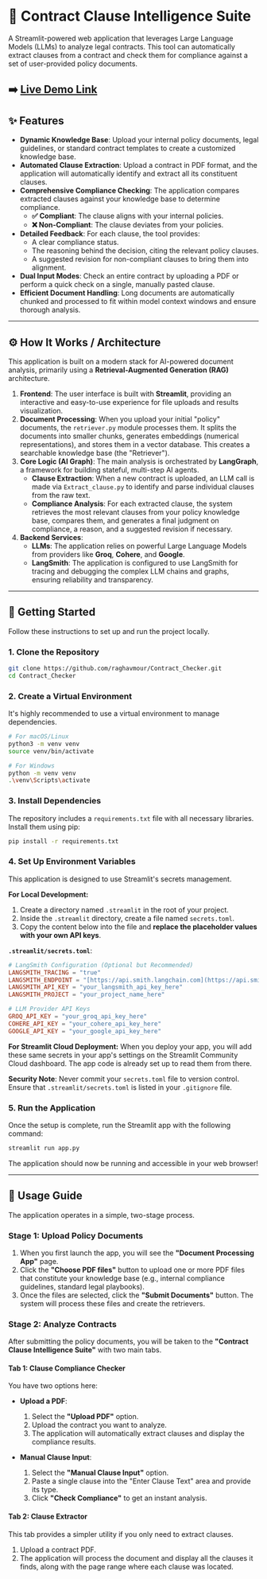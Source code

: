 # 📄 Contract Clause Intelligence Suite

A Streamlit-powered web application that leverages Large Language Models (LLMs) to analyze legal contracts. This tool can automatically extract clauses from a contract and check them for compliance against a set of user-provided policy documents.

<!-- Add a GIF or screenshot of the application in action here -->
<!-- Example: ![App Demo](link_to_your_demo_gif.gif) -->
➡️ [Live Demo Link](https://contractcheker.streamlit.app/)
---

## ✨ Features

* **Dynamic Knowledge Base**: Upload your internal policy documents, legal guidelines, or standard contract templates to create a customized knowledge base.
* **Automated Clause Extraction**: Upload a contract in PDF format, and the application will automatically identify and extract all its constituent clauses.
* **Comprehensive Compliance Checking**: The application compares extracted clauses against your knowledge base to determine compliance.
    * **✅ Compliant**: The clause aligns with your internal policies.
    * **❌ Non-Compliant**: The clause deviates from your policies.
* **Detailed Feedback**: For each clause, the tool provides:
    * A clear compliance status.
    * The reasoning behind the decision, citing the relevant policy clauses.
    * A suggested revision for non-compliant clauses to bring them into alignment.
* **Dual Input Modes**: Check an entire contract by uploading a PDF or perform a quick check on a single, manually pasted clause.
* **Efficient Document Handling**: Long documents are automatically chunked and processed to fit within model context windows and ensure thorough analysis.

---

## ⚙️ How It Works / Architecture

This application is built on a modern stack for AI-powered document analysis, primarily using a **Retrieval-Augmented Generation (RAG)** architecture.

1.  **Frontend**: The user interface is built with **Streamlit**, providing an interactive and easy-to-use experience for file uploads and results visualization.
2.  **Document Processing**: When you upload your initial "policy" documents, the `retriever.py` module processes them. It splits the documents into smaller chunks, generates embeddings (numerical representations), and stores them in a vector database. This creates a searchable knowledge base (the "Retriever").
3.  **Core Logic (AI Graph)**: The main analysis is orchestrated by **LangGraph**, a framework for building stateful, multi-step AI agents.
    * **Clause Extraction**: When a new contract is uploaded, an LLM call is made via `Extract_clause.py` to identify and parse individual clauses from the raw text.
    * **Compliance Analysis**: For each extracted clause, the system retrieves the most relevant clauses from your policy knowledge base, compares them, and generates a final judgment on compliance, a reason, and a suggested revision if necessary.
4.  **Backend Services**:
    * **LLMs**: The application relies on powerful Large Language Models from providers like **Groq**, **Cohere**, and **Google**.
    * **LangSmith**: The application is configured to use LangSmith for tracing and debugging the complex LLM chains and graphs, ensuring reliability and transparency.

---

## 🚀 Getting Started

Follow these instructions to set up and run the project locally.

### 1. Clone the Repository

```bash
git clone https://github.com/raghavmour/Contract_Checker.git
cd Contract_Checker
```

### 2. Create a Virtual Environment

It's highly recommended to use a virtual environment to manage dependencies.

```bash
# For macOS/Linux
python3 -m venv venv
source venv/bin/activate

# For Windows
python -m venv venv
.\venv\Scripts\activate
```

### 3. Install Dependencies

The repository includes a `requirements.txt` file with all necessary libraries. Install them using pip:

```bash
pip install -r requirements.txt
```

### 4. Set Up Environment Variables

This application is designed to use Streamlit's secrets management.

**For Local Development:**
1. Create a directory named `.streamlit` in the root of your project.
2. Inside the `.streamlit` directory, create a file named `secrets.toml`.
3. Copy the content below into the file and **replace the placeholder values with your own API keys**.

**`.streamlit/secrets.toml`**:
```toml
# LangSmith Configuration (Optional but Recommended)
LANGSMITH_TRACING = "true"
LANGSMITH_ENDPOINT = "[https://api.smith.langchain.com](https://api.smith.langchain.com)"
LANGSMITH_API_KEY = "your_langsmith_api_key_here"
LANGSMITH_PROJECT = "your_project_name_here"

# LLM Provider API Keys
GROQ_API_KEY = "your_groq_api_key_here"
COHERE_API_KEY = "your_cohere_api_key_here"
GOOGLE_API_KEY = "your_google_api_key_here"
```

**For Streamlit Cloud Deployment:**
When you deploy your app, you will add these same secrets in your app's settings on the Streamlit Community Cloud dashboard. The app code is already set up to read them from there.

**Security Note**: Never commit your `secrets.toml` file to version control. Ensure that `.streamlit/secrets.toml` is listed in your `.gitignore` file.

### 5. Run the Application

Once the setup is complete, run the Streamlit app with the following command:

```bash
streamlit run app.py
```

The application should now be running and accessible in your web browser!

---

## 📖 Usage Guide

The application operates in a simple, two-stage process.

### Stage 1: Upload Policy Documents

1.  When you first launch the app, you will see the **"Document Processing App"** page.
2.  Click the **"Choose PDF files"** button to upload one or more PDF files that constitute your knowledge base (e.g., internal compliance guidelines, standard legal playbooks).
3.  Once the files are selected, click the **"Submit Documents"** button. The system will process these files and create the retrievers.

### Stage 2: Analyze Contracts

After submitting the policy documents, you will be taken to the **"Contract Clause Intelligence Suite"** with two main tabs.

#### Tab 1: Clause Compliance Checker

You have two options here:

* **Upload a PDF**:
    1.  Select the **"Upload PDF"** option.
    2.  Upload the contract you want to analyze.
    3.  The application will automatically extract clauses and display the compliance results.

* **Manual Clause Input**:
    1.  Select the **"Manual Clause Input"** option.
    2.  Paste a single clause into the "Enter Clause Text" area and provide its type.
    3.  Click **"Check Compliance"** to get an instant analysis.

#### Tab 2: Clause Extractor

This tab provides a simpler utility if you only need to extract clauses.

1.  Upload a contract PDF.
2.  The application will process the document and display all the clauses it finds, along with the page range where each clause was located.



